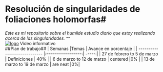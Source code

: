 # Resolución de singularidades de foliaciones holomorfas#
_Este es mi repositorio sobre el humilde estudio diario que estoy realizando acerca de las singularidades._ ^^<br /> 
[![logo](https://cdn1.iconfinder.com/data/icons/logotypes/32/youtube-128.png)](https://youtu.be/7FaqwZ3L5aM) Vídeo informativo<br /> 
##Plan de trabajo##
| Semanas                       |Temas       | Avance en porcentaje  |
| ----------------------------- |:------------------:| -----:|
| 27 de febrero to 5 de marzo   | Definiciones | 40% |
| 6 de marzo to 12 de marzo     | centered      |0% |
| 13 de marzo to 19 de marzo    | are neat      |0%|
